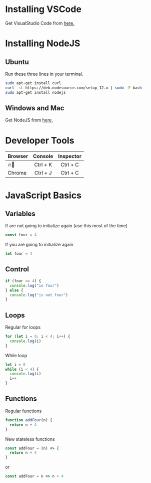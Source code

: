 # Installing VSCode

Get VisualStudio Code from [here.](https://code.visualstudio.com/Download "vscode")

# Installing NodeJS

## Ubuntu

Run these three lines in your terminal.

```sh
sudo apt-get install curl
curl -sL https://deb.nodesource.com/setup_12.x | sudo -E bash -
sudo apt-get install nodejs
```

## Windows and Mac

Get NodeJS from [here.](https://nodejs.org/en/download/)

# Developer Tools

| Browser | Console  | Inspector |
| :------ | :------: | :-------: |
| 🔥🦊    | Ctrl + K | Ctrl + C  |
| Chrome  | Ctrl + J | Ctrl + C  |

# JavaScript Basics

## Variables

If are not going to initialize again (use this most of the time)

```js
const four = 4
```

If you are going to initialize again

```js
let four = 4
```

## Control

```js
if (four == 4) {
  console.log("is four")
} else {
  console.log("is not four")
}
```

## Loops

Regular for loops

```js
for (let i = 0; i < 4; i++) {
  console.log(i)
}
```

While loop

```js
let i = 0
while (i < 4) {
  console.log(i)
  i++
}
```

## Functions

Regular functions

```js
function addFour(n) {
  return n + 4
}
```

New stateless functions

```js
const addFour = (n) => {
  return n + 4
}
```

or

```js
const addFour = n => n + 4
```

